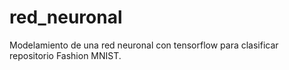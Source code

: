 # red_neuronal
Modelamiento de una red neuronal con tensorflow para clasificar repositorio Fashion MNIST.
